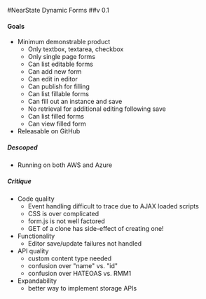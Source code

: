 #NearState Dynamic Forms
##v 0.1  

#### Goals

* Minimum demonstrable product
	* Only textbox, textarea, checkbox
	* Only single page forms
	* Can list editable forms
	* Can add new form
	* Can edit in editor
	* Can publish for filling
	* Can list fillable forms
	* Can fill out an instance and save
	* No retrieval for additional editing following save
	* Can list filled forms
	* Can view filled form
* Releasable on GitHub

##### Descoped
* Running on both AWS and Azure

##### Critique

* Code quality
	* Event handling difficult to trace due to AJAX loaded scripts
	* CSS is over complicated
	* form.js is not well factored
	* GET of a clone has side-effect of creating one!
* Functionality
	* Editor save/update failures not handled
* API quality
	* custom content type needed
	* confusion over "name" vs. "id"
	* confusion over HATEOAS vs. RMM1
* Expandability
	* better way to implement storage APIs